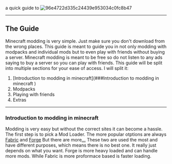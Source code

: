 a quick guide to ![96e4722d335c24439e953034c0fc8b47](https://github.com/hollowshield/minecraftmodding/assets/70131064/abe5392b-45aa-4c3a-8fd5-4a865257a5c3)
 
---

## The Guide
Minecraft modding is very simple. Just make sure you don't download from the wrong places. 
This guide is meant to guide you in not only modding with modpacks and individual mods but to even play with friends without buying a server. Minecraft modding is meant to be free so do not listen to any ads saying to buy a server so you can play with friends. 
This guide will be split into multiple sections for your ease of access. I will split it:
1. [Introduction to modding in minecraft](###Introduction to modding in minecraft )
2. Modpacks
3. Playing with friends
4. Extras

---

### Introduction to modding in minecraft 


Modding is very easy but without the correct sites it can become a hassle. 
The first step is to pick a Mod Loader.
The more popular otptions are always [Fabric](https://fabricmc.net/) and [Forge](https://files.minecraftforge.net/net/minecraftforge/forge/)
But there are more[...](https://ftb.fandom.com/wiki/Category:Modloaders)
These two are used the most and have different purposes, which means there is no best one. It really just depends on what you want. Forge is more heavy loaded and can handle more mods. While Fabric is more proformace based is faster loading. 

